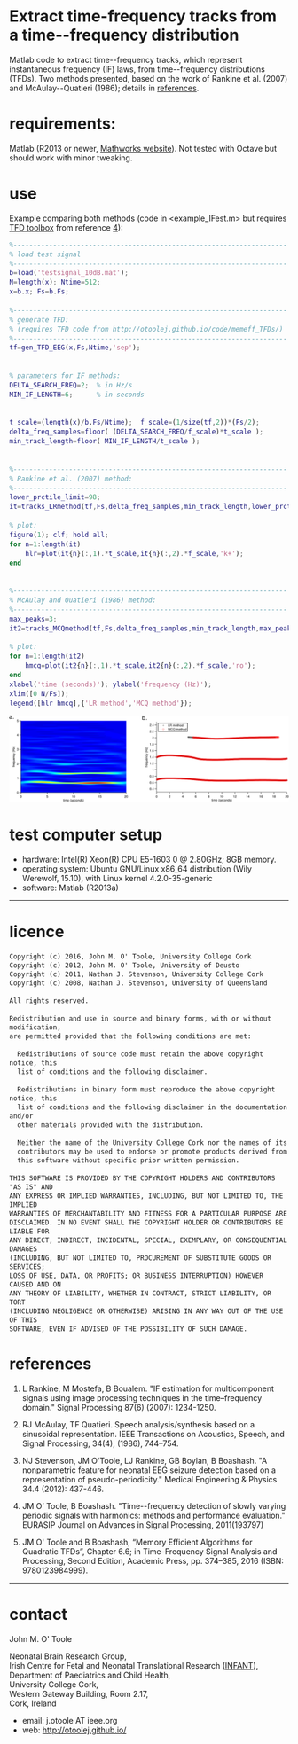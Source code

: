 Extract time-frequency tracks from a time--frequency distribution
=================================================================

Matlab code to extract time--frequency tracks, which represent instantaneous frequency
(IF) laws, from time--frequency distributions (TFDs).  Two methods presented, based on the
work of Rankine et al. (2007) and McAulay--Quatieri (1986); details in [references](#references).

# requirements: 

Matlab (R2013 or newer,
[Mathworks website](http://www.mathworks.co.uk/products/matlab/)). Not tested with Octave
but should work with minor tweaking.


# use 
Example comparing both methods (code in <example\_IFest.m> but requires
[TFD toolbox](http://otoolej.github.io/code/memeff_TFDs/) from reference [4](#references)):
```matlab
%---------------------------------------------------------------------
% load test signal
%---------------------------------------------------------------------
b=load('testsignal_10dB.mat');
N=length(x); Ntime=512; 
x=b.x; Fs=b.Fs;

%---------------------------------------------------------------------
% generate TFD:
% (requires TFD code from http://otoolej.github.io/code/memeff_TFDs/)
%---------------------------------------------------------------------
tf=gen_TFD_EEG(x,Fs,Ntime,'sep');


% parameters for IF methods:
DELTA_SEARCH_FREQ=2;  % in Hz/s 
MIN_IF_LENGTH=6;      % in seconds


t_scale=(length(x)/b.Fs/Ntime);  f_scale=(1/size(tf,2))*(Fs/2);
delta_freq_samples=floor( (DELTA_SEARCH_FREQ/f_scale)*t_scale );
min_track_length=floor( MIN_IF_LENGTH/t_scale );


%---------------------------------------------------------------------
% Rankine et al. (2007) method:
%---------------------------------------------------------------------
lower_prctile_limit=98; 
it=tracks_LRmethod(tf,Fs,delta_freq_samples,min_track_length,lower_prctile_limit);

% plot:
figure(1); clf; hold all; 
for n=1:length(it)
    hlr=plot(it{n}(:,1).*t_scale,it{n}(:,2).*f_scale,'k+'); 
end


%---------------------------------------------------------------------
% McAulay and Quatieri (1986) method:
%---------------------------------------------------------------------
max_peaks=3;
it2=tracks_MCQmethod(tf,Fs,delta_freq_samples,min_track_length,max_peaks);

% plot:
for n=1:length(it2)
    hmcq=plot(it2{n}(:,1).*t_scale,it2{n}(:,2).*f_scale,'ro'); 
end
xlabel('time (seconds)'); ylabel('frequency (Hz)');
xlim([0 N/Fs]);
legend([hlr hmcq],{'LR method','MCQ method'});
```

![Example: a.: time--frequency (TF) distribution of signal; b.: TF tracks using the Rankine et al. (2007) method (LR) and McAulay--Quatieri (1986) method (MCQ)](pics/fig_ifexample_fig.png)


# test computer setup
- hardware:  Intel(R) Xeon(R) CPU E5-1603 0 @ 2.80GHz; 8GB memory.
- operating system: Ubuntu GNU/Linux x86_64 distribution (Wily Werewolf, 15.10), with Linux
  kernel 4.2.0-35-generic 
- software: Matlab (R2013a)

---

# licence

```
Copyright (c) 2016, John M. O' Toole, University College Cork
Copyright (c) 2012, John M. O' Toole, University of Deusto
Copyright (c) 2011, Nathan J. Stevenson, University College Cork
Copyright (c) 2008, Nathan J. Stevenson, University of Queensland

All rights reserved.

Redistribution and use in source and binary forms, with or without modification,
are permitted provided that the following conditions are met:

  Redistributions of source code must retain the above copyright notice, this
  list of conditions and the following disclaimer.

  Redistributions in binary form must reproduce the above copyright notice, this
  list of conditions and the following disclaimer in the documentation and/or
  other materials provided with the distribution.

  Neither the name of the University College Cork nor the names of its
  contributors may be used to endorse or promote products derived from
  this software without specific prior written permission.

THIS SOFTWARE IS PROVIDED BY THE COPYRIGHT HOLDERS AND CONTRIBUTORS "AS IS" AND
ANY EXPRESS OR IMPLIED WARRANTIES, INCLUDING, BUT NOT LIMITED TO, THE IMPLIED
WARRANTIES OF MERCHANTABILITY AND FITNESS FOR A PARTICULAR PURPOSE ARE
DISCLAIMED. IN NO EVENT SHALL THE COPYRIGHT HOLDER OR CONTRIBUTORS BE LIABLE FOR
ANY DIRECT, INDIRECT, INCIDENTAL, SPECIAL, EXEMPLARY, OR CONSEQUENTIAL DAMAGES
(INCLUDING, BUT NOT LIMITED TO, PROCUREMENT OF SUBSTITUTE GOODS OR SERVICES;
LOSS OF USE, DATA, OR PROFITS; OR BUSINESS INTERRUPTION) HOWEVER CAUSED AND ON
ANY THEORY OF LIABILITY, WHETHER IN CONTRACT, STRICT LIABILITY, OR TORT
(INCLUDING NEGLIGENCE OR OTHERWISE) ARISING IN ANY WAY OUT OF THE USE OF THIS
SOFTWARE, EVEN IF ADVISED OF THE POSSIBILITY OF SUCH DAMAGE.
```


# references

1. L Rankine, M Mostefa, B Boualem. "IF estimation for multicomponent signals using image
   processing techniques in the time–frequency domain." Signal Processing 87(6) (2007):
   1234-1250.

2. RJ McAulay, TF Quatieri. Speech analysis/synthesis based on a sinusoidal
   representation. IEEE Transactions on Acoustics, Speech, and Signal Processing, 34(4),
   (1986), 744–754.

3. NJ Stevenson, JM O'Toole, LJ Rankine, GB Boylan, B Boashash. "A nonparametric feature
   for neonatal EEG seizure detection based on a representation of pseudo-periodicity."
   Medical Engineering & Physics 34.4 (2012): 437-446.

4. JM O’ Toole, B Boashash. "Time--frequency detection of slowly varying periodic signals
   with harmonics: methods and performance evaluation." EURASIP Journal on Advances in
   Signal Processing, 2011(193797)
   
5. JM O' Toole and B Boashash, “Memory Efficient Algorithms for Quadratic TFDs”,
   Chapter 6.6; in Time–Frequency Signal Analysis and Processing, Second Edition, Academic
   Press, pp. 374–385, 2016 (ISBN: 9780123984999).


---

# contact

John M. O' Toole

Neonatal Brain Research Group,  
Irish Centre for Fetal and Neonatal Translational Research ([INFANT](http://www.infantcentre.ie/)),  
Department of Paediatrics and Child Health,  
University College Cork,  
Western Gateway Building, Room 2.17,  
Cork, Ireland

- email: j.otoole AT ieee.org
- web: http://otoolej.github.io/
